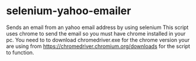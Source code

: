 # selenium-yahoo-emailer
Sends an email from an yahoo email address by using selenium 
This script uses chrome to send the email so you must have chrome installed in your pc.
You need to to download chromedriver.exe for the chrome version your are using from https://chromedriver.chromium.org/downloads for the 
script to function.
